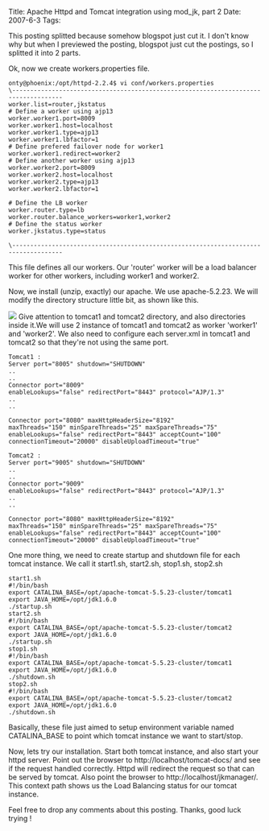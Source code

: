 Title: Apache Httpd and Tomcat integration using mod_jk, part 2
Date: 2007-6-3
Tags: 

This posting splitted because somehow blogspot just cut it. I don't know why but when I previewed the posting, blogspot just cut the postings, so I splitted it into 2 parts.

Ok, now we create workers.properties file.
```
onty@phoenix:/opt/httpd-2.2.4$ vi conf/workers.properties
\------------------------------------------------------------------------------------
worker.list=router,jkstatus
# Define a worker using ajp13
worker.worker1.port=8009
worker.worker1.host=localhost
worker.worker1.type=ajp13
worker.worker1.lbfactor=1
# Define prefered failover node for worker1
worker.worker1.redirect=worker2
# Define another worker using ajp13
worker.worker2.port=8009
worker.worker2.host=localhost
worker.worker2.type=ajp13
worker.worker2.lbfactor=1

# Define the LB worker
worker.router.type=lb
worker.router.balance_workers=worker1,worker2
# Define the status worker
worker.jkstatus.type=status

\------------------------------------------------------------------------------------
```
This file defines all our workers. Our 'router' worker will be a load balancer worker for other workers, including worker1 and worker2.

Now, we install (unzip, exactly) our apache. We use apache-5.2.23. We will modify the directory structure little bit, as shown like this.

![][1]
Give attention to tomcat1 and tomcat2 directory, and also directories inside it.We will use 2 instance of tomcat1 and tomcat2 as worker 'worker1' and 'worker2'. We also need to configure each server.xml in tomcat1 and tomcat2 so that they're not using the same port.
```
Tomcat1 :
Server port="8005" shutdown="SHUTDOWN"
..
..
Connector port="8009"
enableLookups="false" redirectPort="8443" protocol="AJP/1.3"
..
..

Connector port="8080" maxHttpHeaderSize="8192"
maxThreads="150" minSpareThreads="25" maxSpareThreads="75"
enableLookups="false" redirectPort="8443" acceptCount="100"
connectionTimeout="20000" disableUploadTimeout="true"

Tomcat2 :
Server port="9005" shutdown="SHUTDOWN"
..
..
Connector port="9009"
enableLookups="false" redirectPort="8443" protocol="AJP/1.3"
..
..

Connector port="8080" maxHttpHeaderSize="8192"
maxThreads="150" minSpareThreads="25" maxSpareThreads="75"
enableLookups="false" redirectPort="8443" acceptCount="100"
connectionTimeout="20000" disableUploadTimeout="true"
```

One more thing, we need to create startup and shutdown file for each tomcat instance. We call it start1.sh, start2.sh, stop1.sh, stop2.sh
```
start1.sh
#!/bin/bash
export CATALINA_BASE=/opt/apache-tomcat-5.5.23-cluster/tomcat1
export JAVA_HOME=/opt/jdk1.6.0
./startup.sh
start2.sh
#!/bin/bash
export CATALINA_BASE=/opt/apache-tomcat-5.5.23-cluster/tomcat2
export JAVA_HOME=/opt/jdk1.6.0
./startup.sh
stop1.sh
#!/bin/bash
export CATALINA_BASE=/opt/apache-tomcat-5.5.23-cluster/tomcat1
export JAVA_HOME=/opt/jdk1.6.0
./shutdown.sh
stop2.sh
#!/bin/bash
export CATALINA_BASE=/opt/apache-tomcat-5.5.23-cluster/tomcat2
export JAVA_HOME=/opt/jdk1.6.0
./shutdown.sh

```
Basically, these file just aimed to setup environment variable named CATALINA_BASE to point which tomcat instance we want to start/stop.

Now, lets try our installation. Start both tomcat instance, and also start your httpd server. Point out the browser to http://localhost/tomcat-docs/ and see if the request handled correctly. Httpd will redirect the request so that can be served by tomcat. Also point the browser to http://localhost/jkmanager/. This context path shows us the Load Balancing status for our tomcat instance.

Feel free to drop any comments about this posting.
Thanks, good luck trying !



[1]: http://bp0.blogger.com/_02IFrF9Xz98/RmKTVamjjKI/AAAAAAAABkI/CptR2eLPrpA/s320/opt-structure.png
